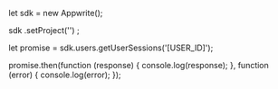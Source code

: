 let sdk = new Appwrite();

sdk
    .setProject('')
;

let promise = sdk.users.getUserSessions('[USER_ID]');

promise.then(function (response) {
    console.log(response);
}, function (error) {
    console.log(error);
});